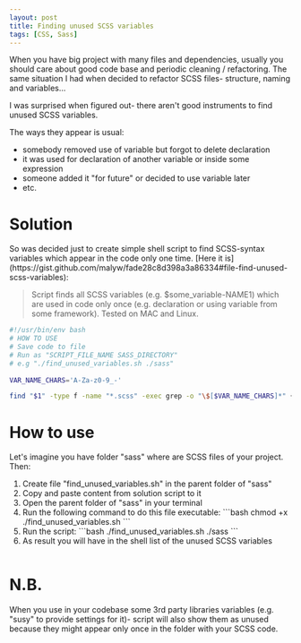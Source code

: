```yaml
---
layout: post
title: Finding unused SCSS variables
tags: [CSS, Sass]
---
```


When you have big project with many files and dependencies, usually you should care about good code base and periodic cleaning / refactoring.
The same situation I had when decided to refactor SCSS files- structure, naming and variables...

I was surprised when figured out- there aren't good instruments to find unused SCSS variables.

The ways they appear is usual:
<ul>
    <li>
        somebody removed use of variable but forgot to delete declaration
    </li>
    <li>
        it was used for declaration of another variable or inside some expression
    </li>
    <li>
        someone added it "for future" or decided to use variable later
    </li>
    <li>
        etc.
   </li>
</ul>

<div class="more"></div>

<h1>Solution</h1>
So was decided just to create simple shell script to find SCSS-syntax variables which appear in the code only one time.
[Here it is](https://gist.github.com/malyw/fade28c8d398a3a86334#file-find-unused-scss-variables):


> Script finds all SCSS variables (e.g. $some_variable-NAME1)
which are used in code only once
(e.g. declaration or using variable from some framework).
Tested on MAC and Linux.

```bash
#!/usr/bin/env bash
# HOW TO USE
# Save code to file
# Run as "SCRIPT_FILE_NAME SASS_DIRECTORY"
# e.g "./find_unused_variables.sh ./sass"
 
VAR_NAME_CHARS='A-Za-z0-9_-'

find "$1" -type f -name "*.scss" -exec grep -o "\$[$VAR_NAME_CHARS]*" {} ';' | sort | uniq -u
```

<h1>How to use</h1>

Let's imagine you have folder "sass" where are SCSS files of your project. Then:

<ol>
    <li>
        Create file "find_unused_variables.sh" in the parent folder of "sass"
    </li>
    <li>
        Copy and paste content from solution script to it
    </li>
    <li>
        Open the parent folder of "sass" in your terminal
    </li>
    <li>
        Run the following command to do this file executable:
        ```bash
        chmod +x ./find_unused_variables.sh
        ```
    </li>
    <li>
        Run the script:
        ```bash
        ./find_unused_variables.sh ./sass
        ```
    </li>
    <li>
        As result you will have in the shell list of the unused SCSS variables
    </li>
</ol>

<img src="https://i.imgur.com/1o0jhwL.gif" alt=""/>


<h1>N.B.</h1>
When you use in your codebase some 3rd party libraries variables (e.g. "susy" to provide settings for it)-
script will also show them as unused because they might appear only once in the folder with your SCSS code.
